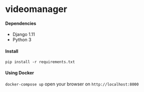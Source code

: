 # videomanager

#### Dependencies

* Django 1.11
* Python 3

#### Install

`pip install -r requirements.txt`

#### Using Docker
`docker-compose up`
open your browser on `http://localhost:8000`
